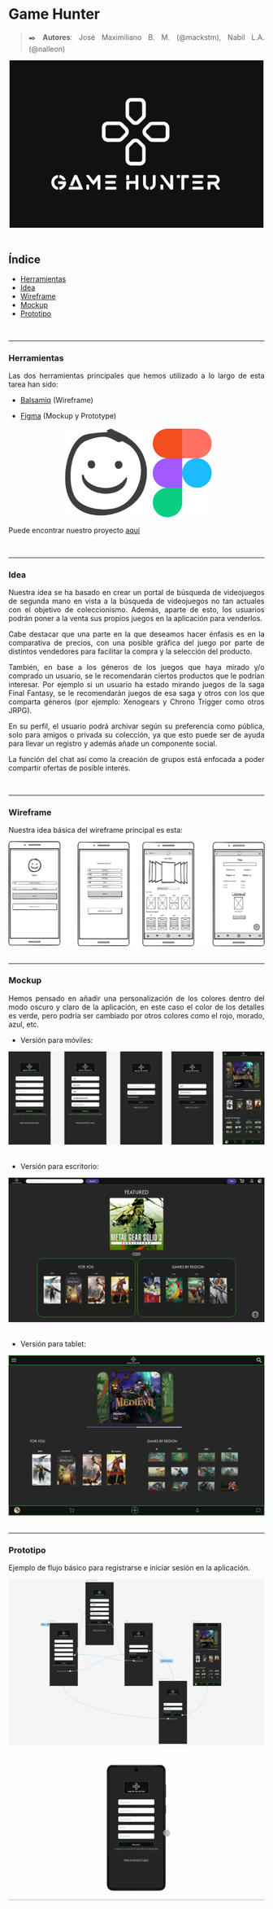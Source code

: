 <div align=justify>

# Game Hunter


>✒️ __Autores__: José Maximiliano B. M. (@mackstm), Nabil L.A. (@nalleon)

<div align=center>
    <img src="./img/logo-dark.PNG" width="500" height="auto" alt="logo dark version"/>
</div>

</br>

## Índice

- [Herramientas](#herramientas)
- [Idea](#idea)
- [Wireframe](#wireframe)
- [Mockup](#mockup)
- [Prototipo](#prototipo)
</br>

***

### Herramientas <a name="herramientas"></a>

Las dos herramientas principales que hemos utilizado a lo largo de esta tarea han sido:

- <a href="https://balsamiq.com/">Balsamiq</a> (Wireframe)

- <a href="https://www.figma.com">Figma</a> (Mockup y Prototype)

<div align="center">
    <img src="img/balsamiq-logo.png" alt="balsamiq-logo" width="35%">
    <img src="img/figma-logo.png" alt="figma-logo" width="23%">
</div>

Puede encontrar nuestro proyecto [aquí](https://www.figma.com/design/qIMrElrlntaXp2e9UN5HOv/Mockup?node-id=0-1&t=SEKcfCPvjLvh0v3L-1)

</br>

***

###  Idea <a name="idea"></a>

Nuestra idea se ha basado en crear un portal de búsqueda de videojuegos de segunda mano en vista a la búsqueda de videojuegos no tan actuales con el objetivo de coleccionismo. Además, aparte de esto, los usuarios podrán poner a la venta sus propios juegos en la aplicación para venderlos.

Cabe destacar que una parte en la que deseamos hacer énfasis es en la comparativa de precios, con una posible gráfica del juego por parte de distintos vendedores para facilitar la compra y la selección del producto.

También, en base a los géneros de los juegos que haya mirado y/o comprado un usuario, se le recomendarán ciertos productos que le podrían interesar. Por ejemplo si un usuario ha estado mirando juegos de la saga Final Fantasy, se le recomendarán juegos de esa saga y otros con los que comparta géneros (por ejemplo: Xenogears y Chrono Trigger como otros JRPG).

En su perfil, el usuario podrá archivar según su preferencia como pública, solo para amigos o privada su colección, ya que esto puede ser de ayuda para llevar un registro y además añade un componente social.

La función del chat así como la creación de grupos está enfocada a poder compartir ofertas de posible interés.

</br>

***

### Wireframe <a name="wireframe"></a>

Nuestra idea básica del wireframe principal es esta:

<div align=center>
    <img src="./img/wireframe-example.png" alt="wireframe"/>
</div>
</br>

***

### Mockup <a name="mockup"></a>

Hemos pensado en añadir una personalización de los colores dentro del modo oscuro y claro de la aplicación, en este caso el color de los detalles es verde, pero podría ser cambiado por otros colores como el rojo, morado, azul, etc.

- Versión para móviles:

<div align=center>
    <img src="./img/mockup-mobile.png" alt="mobile"/>
</div>
</br>

- Versión para escritorio:
<div align=center>
    <img src="./img/mockup-desktop.png" alt="desktop"/>
</div>
</br>

- Versión para tablet:
<div align=center>
    <img src="./img/mockup-tablet.png" alt="tablet"/>
</div>

</br>

***

### Prototipo <a name="prototipo"></a>

Ejemplo de flujo básico para registrarse e iniciar sesión en la aplicación.

<div align=center><img src="./img/prototype-flow.png" alt="prototype flow"/></div>
</br>

<div align=center><img src="./img/prototype.gif" alt="prototype flow gif"/></div>
</div>
